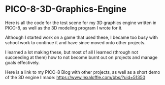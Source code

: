# PICO-8-3D-Graphics-Engine
Here is all the code for the test scene for my 3D graphics engine written in PICO-8, as well as the 3D modeling program I wrote for it.

Although I started work on a game that used these, I became too busy with school work to continue it and have since moved onto other projects.

I learned a lot making these, but most of all I learned (through not succeeding at them) how to not become burnt out on projects and manage goals effectively.

Here is a link to my PICO-8 Blog with other projects, as well as a short demo of the 3D engine I made: https://www.lexaloffle.com/bbs/?uid=51350

